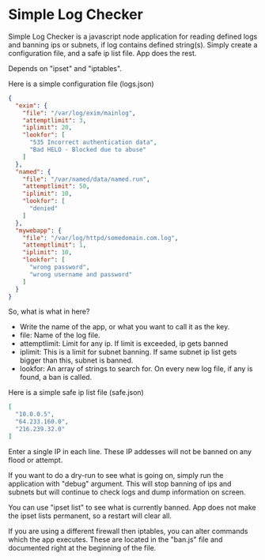 # Simple Log Checker

Simple Log Checker is a javascript node application for reading defined logs and banning ips or subnets, if log contains defined string(s). Simply create a configuration file, and a safe ip list file. App does the rest.

Depends on "ipset" and "iptables".

Here is a simple configuration file (logs.json)
```json
{
  "exim": {
    "file": "/var/log/exim/mainlog",
    "attemptlimit": 3,
    "iplimit": 20,
    "lookfor": [
      "535 Incorrect authentication data",
      "Bad HELO - Blocked due to abuse"
    ]
  },
  "named": {
    "file": "/var/named/data/named.run",
    "attemptlimit": 50,
    "iplimit": 10,
    "lookfor": [
      "denied"
    ]
  },
  "mywebapp": {
    "file": "/var/log/httpd/somedomain.com.log",
    "attemptlimit": 1,
    "iplimit": 10,
    "lookfor": [
      "wrong password",
      "wrong username and password"
    ]
  }
}
```
So, what is what in here?

* Write the name of the app, or what you want to call it as the key.
* file: Name of the log file.
* attemptlimit: Limit for any ip. If limit is exceeded, ip gets banned
* iplimit: This is a limit for subnet banning. If same subnet ip list gets bigger than this, subnet is banned.
* lookfor: An array of strings to search for. On every new log file, if any is found, a ban is called.

Here is a simple safe ip list file (safe.json)
```json
[
  "10.0.0.5",
  "64.233.160.0",
  "216.239.32.0"
]
```
Enter a single IP in each line. These IP addesses will not be banned on any flood or attempt.

If you want to do a dry-run to see what is going on, simply run the application with "debug" argument. This will stop banning of ips and subnets but will continue to check logs and dump information on screen.

You can use "ipset list" to see what is currently banned.
App does not make the ipset lists permanent, so a restart will clear all.

If you are using a different firewall then iptables, you can alter commands which the app executes. These are located in the "ban.js" file and documented right at the beginning of the file.
